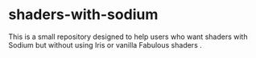 # shaders-with-sodium
This is a small repository designed to help users who want shaders with Sodium but without using Iris or vanilla Fabulous shaders .
